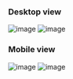 ### Desktop view
![image](https://github.com/user-attachments/assets/357b3c8c-58ad-40cd-b05b-5e53a01a2abb)
![image](https://github.com/user-attachments/assets/4b223579-c4ba-4067-a300-e8f9228170b5)


### Mobile view
![image](https://github.com/user-attachments/assets/68ce23f5-082f-4c8b-9b54-1338e9b0f9d1)
![image](https://github.com/user-attachments/assets/8584fb4d-7584-4e69-a7bc-b4c1b80bdc7f)

